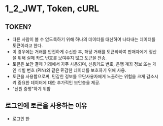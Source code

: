 # 1_2_JWT, Token, cURL
## TOKEN?
- 다른 사람이 볼 수 없도록하기 위해 하나의 데이터를 대신하여 나타내는 데이터를 토큰이라고 한다.
- 이 경우에는 거래를 안전하게 수신한 후, 해당 거래를 토큰화하여 판매자에게 정산을 위해 실제 카드 번호를 보여주지 않고 토큰을 전송. 
- 토큰은 보안 결제 거래에서 자주 사용되며, 신용카드 번호, 은행 계좌 정보 또는 개인 식별 번호 (PIN)와 같은 민감한 데이터를 보호하기 위해 사용. 
- 토큰을 사용함으로써, 민감한 정보를 무단사용자에게 노출하는 위험을 크게 감소시켜 중요한 데이터에 대한 추가적인 보안층을 제공.
- "신원 증명"하기 위함

## 로그인에 토큰을 사용하는 이유
- 로그인 한 
